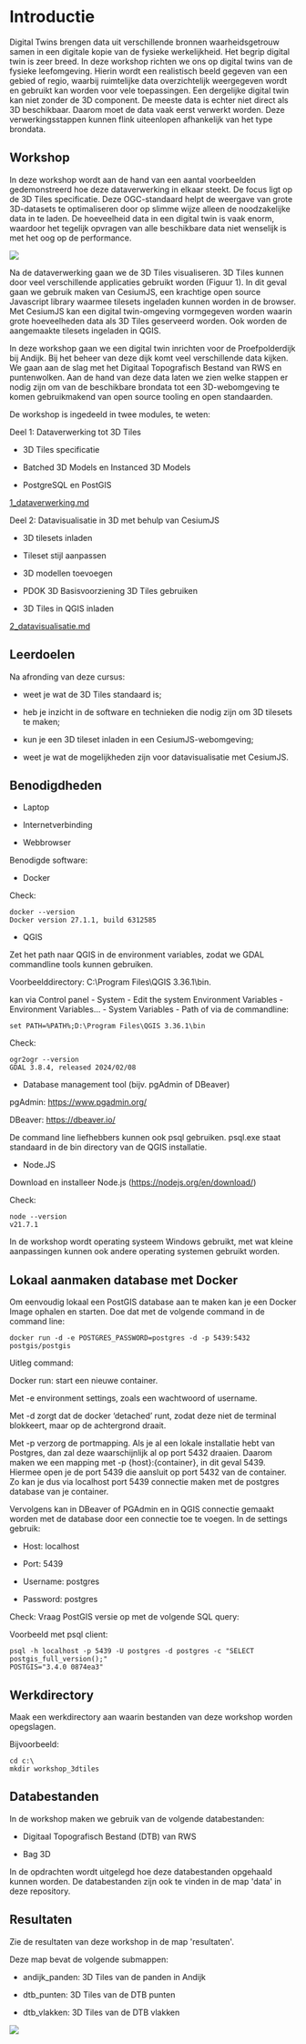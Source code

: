 # Introductie 

Digital Twins brengen data uit verschillende bronnen waarheidsgetrouw samen in een digitale kopie van de fysieke werkelijkheid. Het begrip digital twin is zeer breed. In deze workshop richten we ons op digital twins van de fysieke leefomgeving. Hierin wordt een realistisch beeld gegeven van een gebied of regio, waarbij ruimtelijke data overzichtelijk weergegeven wordt en gebruikt kan worden voor vele toepassingen. Een dergelijke digital twin kan niet zonder de 3D component. De meeste data is echter niet direct als 3D beschikbaar. Daarom moet de data vaak eerst verwerkt worden. Deze verwerkingsstappen kunnen flink uiteenlopen afhankelijk van het type brondata. 

## Workshop

In deze workshop wordt aan de hand van een aantal voorbeelden gedemonstreerd hoe deze dataverwerking in elkaar steekt. De focus ligt op de 3D Tiles specificatie. Deze OGC-standaard helpt de weergave van grote 3D-datasets te optimaliseren door op slimme wijze alleen de noodzakelijke data in te laden. De hoeveelheid data in een digital twin is vaak enorm, waardoor het tegelijk opvragen van alle beschikbare data niet wenselijk is met het oog op de performance. 

<img src = "3dtiles_ecosysteem.png">

Na de dataverwerking gaan we de 3D Tiles visualiseren. 3D Tiles kunnen door veel verschillende applicaties gebruikt worden (Figuur 1). In dit geval gaan we gebruik maken van CesiumJS, een krachtige open source Javascript library waarmee tilesets ingeladen kunnen worden in de browser. Met CesiumJS kan een digital twin-omgeving vormgegeven worden waarin grote hoeveelheden data als 3D Tiles geserveerd worden. Ook worden de aangemaakte tilesets ingeladen in QGIS.

In deze workshop gaan we een digital twin inrichten voor de Proefpolderdijk bij Andijk. Bij het beheer van deze dijk komt veel verschillende data kijken. We gaan aan de slag met het Digitaal Topografisch Bestand van RWS en puntenwolken. Aan de hand van deze data laten we zien welke stappen er nodig zijn om van de beschikbare brondata tot een 3D-webomgeving te komen gebruikmakend van open source tooling en open standaarden.  

De workshop is ingedeeld in twee modules, te weten: 

Deel 1: Dataverwerking tot 3D Tiles 

- 3D Tiles specificatie 

- Batched 3D Models en Instanced 3D Models 

- PostgreSQL en PostGIS 

[1_dataverwerking.md](1_dataverwerking.md)

Deel 2: Datavisualisatie in 3D met behulp van CesiumJS 

- 3D tilesets inladen 

- Tileset stijl aanpassen 

- 3D modellen toevoegen 

- PDOK 3D Basisvoorziening 3D Tiles gebruiken

- 3D Tiles in QGIS inladen

[2_datavisualisatie.md](1_datavisualisatie.md)

## Leerdoelen 

Na afronding van deze cursus: 

- weet je wat de 3D Tiles standaard is; 

- heb je inzicht in de software en technieken die nodig zijn om 3D tilesets te maken; 

- kun je een 3D tileset inladen in een CesiumJS-webomgeving; 

- weet je wat de mogelijkheden zijn voor datavisualisatie met CesiumJS. 

## Benodigdheden

- Laptop

- Internetverbinding

- Webbrowser

Benodigde software:

- Docker

Check:

```shell
docker --version
Docker version 27.1.1, build 6312585
```
- QGIS

Zet het path naar QGIS in de environment variables, zodat we GDAL commandline tools kunnen gebruiken.

Voorbeelddirectory: C:\Program Files\QGIS 3.36.1\bin.

kan via Control panel - System - Edit the system Environment Variables - Environment Variables... - System Variables - Path of via de commandline:

 ```shell
set PATH=%PATH%;D:\Program Files\QGIS 3.36.1\bin
```

Check:

```shell
ogr2ogr --version
GDAL 3.8.4, released 2024/02/08
```

- Database management tool (bijv. pgAdmin of DBeaver)

pgAdmin: https://www.pgadmin.org/

DBeaver: https://dbeaver.io/

De command line liefhebbers kunnen ook psql gebruiken. psql.exe staat standaard in de bin directory van de QGIS installatie.

- Node.JS 

Download en installeer Node.js (https://nodejs.org/en/download/)

Check:

```shell
node --version
v21.7.1
```

In de workshop wordt operating systeem Windows gebruikt, met wat kleine aanpassingen kunnen
ook andere operating systemen gebruikt worden. 

## Lokaal aanmaken database met Docker 

Om eenvoudig lokaal een PostGIS database aan te maken kan je een Docker Image ophalen en starten. Doe dat met de volgende command in de command line: 

```
docker run -d -e POSTGRES_PASSWORD=postgres -d -p 5439:5432 postgis/postgis 
```

Uitleg command: 

Docker run: start een nieuwe container.

Met -e environment settings, zoals een wachtwoord of username. 

Met -d zorgt dat de docker ‘detached’ runt, zodat deze niet de terminal blokkeert, maar op de achtergrond draait. 

Met -p verzorg de portmapping. Als je al een lokale installatie hebt van Postgres, dan zal deze waarschijnlijk al op port 5432 draaien. Daarom maken we een mapping met -p {host}:{container}, in dit geval 5439. Hiermee open je de port 5439 die aansluit op port 5432 van de container. Zo kan je dus via localhost port 5439 connectie maken met de postgres database van je container. 

Vervolgens kan in DBeaver of PGAdmin en in QGIS connectie gemaakt worden met de database door een connectie toe te voegen. In de settings gebruik: 

- Host: localhost 

- Port: 5439 

- Username: postgres 

- Password: postgres 

Check: Vraag PostGIS versie op met de volgende SQL query:

Voorbeeld met psql client:

```shell
psql -h localhost -p 5439 -U postgres -d postgres -c "SELECT postgis_full_version();"
POSTGIS="3.4.0 0874ea3"
```
## Werkdirectory

Maak een werkdirectory aan waarin bestanden van deze workshop worden opegslagen.

Bijvoorbeeld: 

```shell
cd c:\
mkdir workshop_3dtiles
```

## Databestanden

In de workshop maken we gebruik van de volgende databestanden:

- Digitaal Topografisch Bestand (DTB) van RWS

- Bag 3D 

In de opdrachten wordt uitgelegd hoe deze databestanden opgehaald kunnen worden. De databestanden zijn ook te vinden in de map 'data' in deze repository.

## Resultaten

Zie de resultaten van deze workshop in de map 'resultaten'. 

Deze map bevat de volgende submappen:

- andijk_panden: 3D Tiles van de panden in Andijk

- dtb_punten: 3D Tiles van de DTB punten

- dtb_vlakken: 3D Tiles van de DTB vlakken

<img src = "windturbine.gif">
